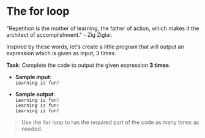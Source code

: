 # The for loop

"Repetition is the mother of learning, the father of action, which makes it the architect of accomplishment." - Zig Ziglar.

Inspired by these words, let's create a little program that will output an expression which is given as input, 3 times.

**Task**: Complete the code to output the given expression **3 times**.

- **Sample input**:  
`Learning is fun!`  

- **Sample output**:  
`Learning is fun!`  
`Learning is fun!`  
`Learning is fun!`  

>Use the `for` loop to run the required part of the code as many times as needed.
